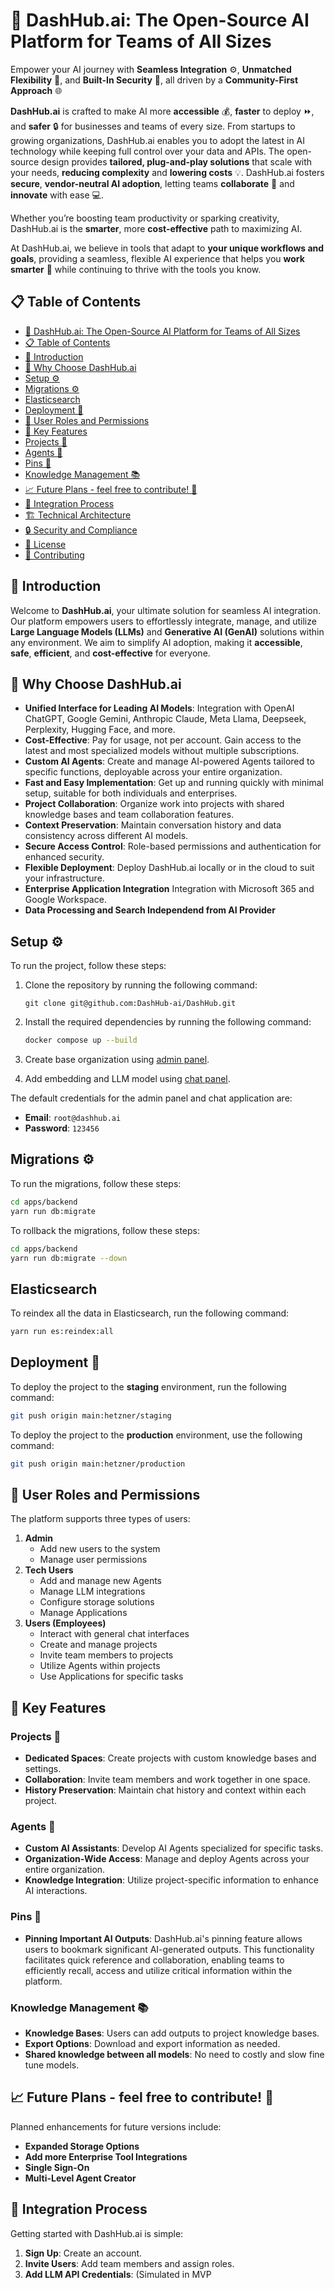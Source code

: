 # 🚀 DashHub.ai: The Open-Source AI Platform for Teams of All Sizes

Empower your AI journey with **Seamless Integration** ⚙️, **Unmatched Flexibility** 🔄, and **Built-In Security** 🔐, all driven by a **Community-First Approach** 🌐

**DashHub.ai** is crafted to make AI more **accessible** 💰, **faster** to deploy ⏩, and **safer** 🔒 for businesses and teams of every size. From startups to growing organizations, DashHub.ai enables you to adopt the latest in AI technology while keeping full control over your data and APIs. The open-source design provides **tailored, plug-and-play solutions** that scale with your needs, **reducing complexity** and **lowering costs** 💡. DashHub.ai fosters **secure**, **vendor-neutral AI adoption**, letting teams **collaborate** 🤝 and **innovate** with ease 💻.

Whether you’re boosting team productivity or sparking creativity, DashHub.ai is the **smarter**, more **cost-effective** path to maximizing AI.

At DashHub.ai, we believe in tools that adapt to **your unique workflows and goals**, providing a seamless, flexible AI experience that helps you **work smarter** 🚀 while continuing to thrive with the tools you know.

## 📋 Table of Contents

- [🚀 DashHub.ai: The Open-Source AI Platform for Teams of All Sizes](#-dashhubai-the-open-source-ai-platform-for-teams-of-all-sizes)
 - [📋 Table of Contents](#-table-of-contents)
 - [🌟 Introduction](#-introduction)
 - [🌟 Why Choose DashHub.ai](#-why-choose-dashhubai)
 - [Setup ⚙️](#setup-️)
 - [Migrations ⚙️](#migrations-️)
 - [Elasticsearch](#elasticsearch)
 - [Deployment 🚀](#deployment-)
 - [👥 User Roles and Permissions](#-user-roles-and-permissions)
 - [🔑 Key Features](#-key-features)
  - [Projects 📂](#projects-)
  - [Agents 🧠](#agents-)
  - [Pins 📌](#pins-)
  - [Knowledge Management 📚](#knowledge-management-)
 - [📈 Future Plans - feel free to contribute! 🤘](#-future-plans---feel-free-to-contribute-)
 - [🔄 Integration Process](#-integration-process)
 - [🏗️ Technical Architecture](#️-technical-architecture)
 - [🔒 Security and Compliance](#-security-and-compliance)
 - [📄 License](#-license)
 - [🤝 Contributing](#-contributing)

## 🌟 Introduction

Welcome to **DashHub.ai**, your ultimate solution for seamless AI integration. Our platform empowers users to effortlessly integrate, manage, and utilize **Large Language Models (LLMs)** and **Generative AI (GenAI)** solutions within any environment. We aim to simplify AI adoption, making it **accessible**, **safe**, **efficient**, and **cost-effective** for everyone.

## 🌟 Why Choose DashHub.ai

-   **Unified Interface for Leading AI Models**: Integration with OpenAI ChatGPT, Google Gemini, Anthropic Claude, Meta Llama, Deepseek, Perplexity, Hugging Face, and more.
-   **Cost-Effective**: Pay for usage, not per account. Gain access to the latest and most specialized models without multiple subscriptions.
-   **Custom AI Agents**: Create and manage AI-powered Agents tailored to specific functions, deployable across your entire organization.
-   **Fast and Easy Implementation**: Get up and running quickly with minimal setup, suitable for both individuals and enterprises.
-   **Project Collaboration**: Organize work into projects with shared knowledge bases and team collaboration features.
-   **Context Preservation**: Maintain conversation history and data consistency across different AI models.
-   **Secure Access Control**: Role-based permissions and authentication for enhanced security.
-   **Flexible Deployment**: Deploy DashHub.ai locally or in the cloud to suit your infrastructure.
-   **Enterprise Application Integration** Integration with Microsoft 365 and Google Workspace.
-   **Data Processing and Search Independend from AI Provider**

## Setup ⚙️

To run the project, follow these steps:

1.  Clone the repository by running the following command:

    ```
    git clone git@github.com:DashHub-ai/DashHub.git
    ```

2.  Install the required dependencies by running the following command:

    ```bash
    docker compose up --build
    ```

3.  Create base organization using [admin panel](http://localhost:5174).

4.  Add embedding and LLM model using [chat panel](http://localhost:5173).

The default credentials for the admin panel and chat application are:

-   **Email**: `root@dashhub.ai`
-   **Password**: `123456`

## Migrations ⚙️

To run the migrations, follow these steps:

 ```bash
 cd apps/backend
 yarn run db:migrate
 ```

To rollback the migrations, follow these steps:

 ```bash
 cd apps/backend
 yarn run db:migrate --down
 ```

## Elasticsearch

To reindex all the data in Elasticsearch, run the following command:

 ```bash
 yarn run es:reindex:all
 ```

## Deployment 🚀

To deploy the project to the **staging** environment, run the following command:

```bash
git push origin main:hetzner/staging
```

To deploy the project to the **production** environment, use the following command:

```bash
git push origin main:hetzner/production
```

## 👥 User Roles and Permissions

The platform supports three types of users:

1.  **Admin**
    -   Add new users to the system
    -   Manage user permissions
2.  **Tech Users**
    -   Add and manage new Agents
    -   Manage LLM integrations
    -   Configure storage solutions
    -   Manage Applications
3.  **Users (Employees)**
    -   Interact with general chat interfaces
    -   Create and manage projects
    -   Invite team members to projects
    -   Utilize Agents within projects
    -   Use Applications for specific tasks

## 🔑 Key Features

### Projects 📂

-   **Dedicated Spaces**: Create projects with custom knowledge bases and settings.
-   **Collaboration**: Invite team members and work together in one space.
-   **History Preservation**: Maintain chat history and context within each project.

### Agents 🧠

-   **Custom AI Assistants**: Develop AI Agents specialized for specific tasks.
-   **Organization-Wide Access**: Manage and deploy Agents across your entire organization.
-   **Knowledge Integration**: Utilize project-specific information to enhance AI interactions.

### Pins 📌

-   **Pinning Important AI Outputs**: DashHub.ai's pinning feature allows users to bookmark significant AI-generated outputs. This functionality facilitates quick reference and collaboration, enabling teams to efficiently recall, access and utilize critical information within the platform.
  
### Knowledge Management 📚

-   **Knowledge Bases**: Users can add outputs to project knowledge bases.
-   **Export Options**: Download and export information as needed.
-   **Shared knowledge between all models**: No need to costly and slow fine tune models.

## 📈 Future Plans - feel free to contribute! 🤘

Planned enhancements for future versions include:

-   **Expanded Storage Options**
-   **Add more Enterprise Tool Integrations**
-   **Single Sign-On**
-   **Multi-Level Agent Creator**

## 🔄 Integration Process

Getting started with DashHub.ai is simple:

1.  **Sign Up**: Create an account.
2.  **Invite Users**: Add team members and assign roles.
3.  **Add LLM API Credentials**: (Simulated in MVP
